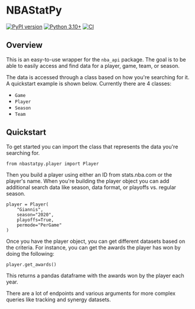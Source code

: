 # NBAStatPy

[![PyPI version](https://badge.fury.io/py/nbastatpy.svg)](https://badge.fury.io/py/nbastatpy)
[![Python 3.10+](https://img.shields.io/badge/python-3.10+-blue.svg)](https://www.python.org/downloads/)
[![CI](https://github.com/aberghammer-analytics/NBAStatPy/workflows/Run%20Pytest/badge.svg)](https://github.com/aberghammer-analytics/NBAStatPy/actions)

## Overview

This is an easy-to-use wrapper for the `nba_api` package. The goal is to be able to easily access and find data for a player, game, team, or season. 

The data is accessed through a class based on how you're searching for it. A quickstart example is shown below. Currently there are 4 classes:

- `Game`
- `Player`
- `Season`
- `Team`

## Quickstart

To get started you can import the class that represents the data you're searching for.

```{python}
from nbastatpy.player import Player
```

Then you build a player using either an ID from stats.nba.com or the player's name. When you're building the player object you can add additional search data like season, data format, or playoffs vs. regular season.

```{python}
player = Player(
    "Giannis", 
    season="2020", 
    playoffs=True,
    permode="PerGame"
)
```

Once you have the player object, you can get different datasets based on the criteria. For instance, you can get the awards the player has won by doing the following:

```{python}
player.get_awards()
```

This returns a pandas dataframe with the awards won by the player each year.

There are a lot of endpoints and various arguments for more complex queries like tracking and synergy datasets.

